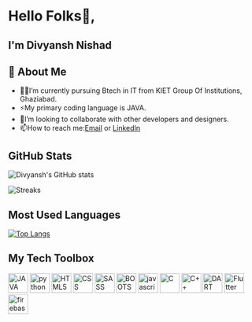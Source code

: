 
# Hello Folks👋, 
## I'm Divyansh Nishad


## 🚀 About Me
* 👩‍💻I’m currently pursuing Btech in IT from KIET Group Of Institutions, Ghaziabad.
* ⚡My primary coding language is JAVA.
* 👯I’m looking to collaborate with other developers and designers.
* 📫How to reach me:[Email](mailto:divyansh.nishad@gmail.com) or [LinkedIn](https://www.linkedin.com/in/divyansh-nishad-67aa83203)


## GitHub Stats

![Divyansh's GitHub stats](https://github-readme-stats.vercel.app/api?username=divyansh-nishad&theme=tokyonight_icons=true)

![Streaks](https://github-readme-streak-stats.herokuapp.com/?user=divyansh-nishad)

## Most Used Languages
[![Top Langs](https://github-readme-stats.vercel.app/api/top-langs/?username=divyansh-nishad&layout=compact)](https://github.com/anuraghazra/github-readme-stats)

## My Tech Toolbox
<p align="left">
<img src="https://user-images.githubusercontent.com/25181517/117201156-9a724800-adec-11eb-9a9d-3cd0f67da4bc.png" alt="JAVA" width="40" height="40"/> 
<img src="https://cdn.jsdelivr.net/gh/devicons/devicon/icons/python/python-original.svg" alt="python" width="40" height="40"/>
<img src="https://www.vectorlogo.zone/logos/w3_html5/w3_html5-icon.svg" alt="HTML5" width="40" height="40"/>
<img src="https://www.vectorlogo.zone/logos/w3_css/w3_css-icon.svg" alt="CSS" width="40" height="40"/>
<img src="https://cdn.jsdelivr.net/gh/devicons/devicon/icons/sass/sass-original.svg" alt="SASS" width="40" height="40"/>
<img src="https://cdn.jsdelivr.net/gh/devicons/devicon/icons/bootstrap/bootstrap-plain.svg" alt="BOOTSTRAP" width="40" height="40"/>
<img src="https://cdn.jsdelivr.net/gh/devicons/devicon/icons/javascript/javascript-original.svg" alt="javascript" width="40" height="40"/>
<img src="https://upload.wikimedia.org/wikipedia/commons/1/19/C_Logo.png?20201023095457" alt="C" width="40" height="40"/>
<img src="https://upload.wikimedia.org/wikipedia/commons/1/18/ISO_C%2B%2B_Logo.svg" alt="C++" width="40" height="40"/>
<img src="https://cdn.jsdelivr.net/gh/devicons/devicon/icons/dart/dart-original.svg" alt="DART" width="40" height="40"/>
<img src="https://cdn.jsdelivr.net/gh/devicons/devicon/icons/flutter/flutter-original.svg" alt="Flutter" width="40" height="40"/>
<img src="https://cdn.jsdelivr.net/gh/devicons/devicon/icons/firebase/firebase-plain.svg" alt="firebase" width="40" height="40"/>
</p>
